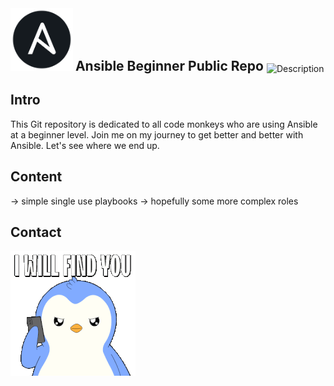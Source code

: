 <img src="images/ansible.png" alt="Example Image" width="100" height="100">
<h2 style="display: inline;">Ansible Beginner Public Repo </h2> <img src="images/your-image.png" alt="Description" style="width: 50px; height: auto; vertical-align: middle;">

Intro
-----
This Git repository is dedicated to all code monkeys who are using Ansible at a beginner level. 
Join me on my journey to get better and better with Ansible. Let's see where we end up.


Content 
-------
-> simple single use playbooks
-> hopefully some more complex roles


Contact
-------
![Example GIF](images/i-will-find-you-ill-find-you.gif)
